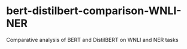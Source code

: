 # bert-distilbert-comparison-WNLI-NER
Comparative analysis of BERT and DistilBERT on WNLI and NER tasks
